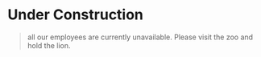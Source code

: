 # Under Construction

> all our employees are currently unavailable. Please visit the zoo and hold the lion.
